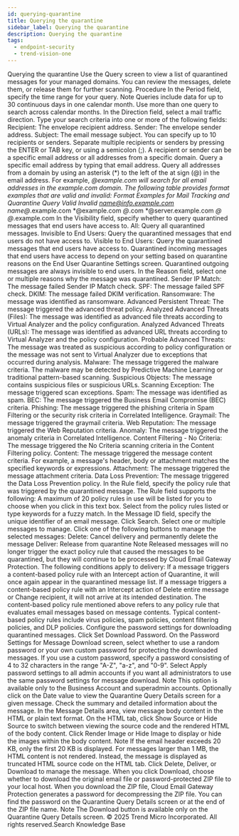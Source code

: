 ```yaml
---
id: querying-quarantine
title: Querying the quarantine
sidebar_label: Querying the quarantine
description: Querying the quarantine
tags:
  - endpoint-security
  - trend-vision-one
---
```


 Querying the quarantine Use the Query screen to view a list of quarantined messages for your managed domains. You can review the messages, delete them, or release them for further scanning. Procedure In the Period field, specify the time range for your query. Note Queries include data for up to 30 continuous days in one calendar month. Use more than one query to search across calendar months. In the Direction field, select a mail traffic direction. Type your search criteria into one or more of the following fields: Recipient: The envelope recipient address. Sender: The envelope sender address. Subject: The email message subject. You can specify up to 10 recipients or senders. Separate multiple recipients or senders by pressing the ENTER or TAB key, or using a semicolon (;). A recipient or sender can be a specific email address or all addresses from a specific domain. Query a specific email address by typing that email address. Query all addresses from a domain by using an asterisk (*) to the left of the at sign (@) in the email address. For example, *@example.com will search for all email addresses in the example.com domain. The following table provides format examples that are valid and invalid: Format Examples for Mail Tracking and Quarantine Query Valid Invalid name@info.example.com name@*.example.com *@example.com *@*.com *@server.example.com *@* *@*.example.com In the Visibility field, specify whether to query quarantined messages that end users have access to. All: Query all quarantined messages. Invisible to End Users: Query the quarantined messages that end users do not have access to. Visible to End Users: Query the quarantined messages that end users have access to. Quarantined incoming messages that end users have access to depend on your setting based on quarantine reasons on the End User Quarantine Settings screen. Quarantined outgoing messages are always invisible to end users. In the Reason field, select one or multiple reasons why the message was quarantined. Sender IP Match: The message failed Sender IP Match check. SPF: The message failed SPF check. DKIM: The message failed DKIM verification. Ransomware: The message was identified as ransomware. Advanced Persistent Threat: The message triggered the advanced threat policy. Analyzed Advanced Threats (Files): The message was identified as advanced file threats according to Virtual Analyzer and the policy configuration. Analyzed Advanced Threats (URLs): The message was identified as advanced URL threats according to Virtual Analyzer and the policy configuration. Probable Advanced Threats: The message was treated as suspicious according to policy configuration or the message was not sent to Virtual Analyzer due to exceptions that occurred during analysis. Malware: The message triggered the malware criteria. The malware may be detected by Predictive Machine Learning or traditional pattern-based scanning. Suspicious Objects: The message contains suspicious files or suspicious URLs. Scanning Exception: The message triggered scan exceptions. Spam: The message was identified as spam. BEC: The message triggered the Business Email Compromise (BEC) criteria. Phishing: The message triggered the phishing criteria in Spam Filtering or the security risk criteria in Correlated Intelligence. Graymail: The message triggered the graymail criteria. Web Reputation: The message triggered the Web Reputation criteria. Anomaly: The message triggered the anomaly criteria in Correlated Intelligence. Content Filtering - No Criteria: The message triggered the No Criteria scanning criteria in the Content Filtering policy. Content: The message triggered the message content criteria. For example, a message's header, body or attachment matches the specified keywords or expressions. Attachment: The message triggered the message attachment criteria. Data Loss Prevention: The message triggered the Data Loss Prevention policy. In the Rule field, specify the policy rule that was triggered by the quarantined message. The Rule field supports the following: A maximum of 20 policy rules in use will be listed for you to choose when you click in this text box. Select from the policy rules listed or type keywords for a fuzzy match. In the Message ID field, specify the unique identifier of an email message. Click Search. Select one or multiple messages to manage. Click one of the following buttons to manage the selected messages: Delete: Cancel delivery and permanently delete the message Deliver: Release from quarantine Note Released messages will no longer trigger the exact policy rule that caused the messages to be quarantined, but they will continue to be processed by Cloud Email Gateway Protection. The following conditions apply to delivery: If a message triggers a content-based policy rule with an Intercept action of Quarantine, it will once again appear in the quarantined message list. If a message triggers a content-based policy rule with an Intercept action of Delete entire message or Change recipient, it will not arrive at its intended destination. The content-based policy rule mentioned above refers to any policy rule that evaluates email messages based on message contents. Typical content-based policy rules include virus policies, spam policies, content filtering policies, and DLP policies. Configure the password settings for downloading quarantined messages. Click Set Download Password. On the Password Settings for Message Download screen, select whether to use a random password or your own custom password for protecting the downloaded messages. If you use a custom password, specify a password consisting of 4 to 32 characters in the range "A-Z", "a-z", and "0-9". Select Apply password settings to all admin accounts if you want all administrators to use the same password settings for message download. Note This option is available only to the Business Account and superadmin accounts. Optionally click on the Date value to view the Quarantine Query Details screen for a given message. Check the summary and detailed information about the message. In the Message Details area, view message body content in the HTML or plain text format. On the HTML tab, click Show Source or Hide Source to switch between viewing the source code and the rendered HTML of the body content. Click Render Image or Hide Image to display or hide the images within the body content. Note If the email header exceeds 20 KB, only the first 20 KB is displayed. For messages larger than 1 MB, the HTML content is not rendered. Instead, the message is displayed as truncated HTML source code on the HTML tab. Click Delete, Deliver, or Download to manage the message. When you click Download, choose whether to download the original email file or password-protected ZIP file to your local host. When you download the ZIP file, Cloud Email Gateway Protection generates a password for decompressing the ZIP file. You can find the password on the Quarantine Query Details screen or at the end of the ZIP file name. Note The Download button is available only on the Quarantine Query Details screen. © 2025 Trend Micro Incorporated. All rights reserved.Search Knowledge Base